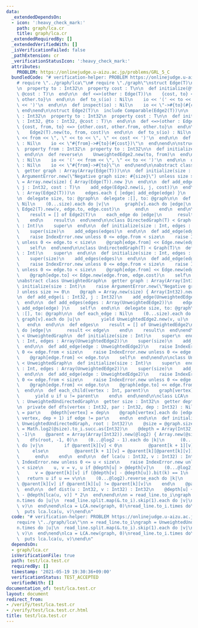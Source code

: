 ```yaml
---
data:
  _extendedDependsOn:
  - icon: ':heavy_check_mark:'
    path: graph/lca.cr
    title: graph/lca.cr
  _extendedRequiredBy: []
  _extendedVerifiedWith: []
  _isVerificationFailed: false
  _pathExtension: cr
  _verificationStatusIcon: ':heavy_check_mark:'
  attributes:
    PROBLEM: https://onlinejudge.u-aizu.ac.jp/problems/GRL_5_C
  bundledCode: "# verification-helper: PROBLEM https://onlinejudge.u-aizu.ac.jp/problems/GRL_5_C\n\
    # require \"../graph/lca\"\n# require \"./graph\"\nstruct Edge(T)\n  include Comparable(Edge(T))\n\
    \n  property to : Int32\n  property cost : T\n\n  def initialize(@to : Int32,\
    \ @cost : T)\n  end\n\n  def <=>(other : Edge(T))\n    {cost, to} <=> {other.cost,\
    \ other.to}\n  end\n\n  def to_s(io) : Nil\n    io << '(' << to << \", \" << cost\
    \ << ')'\n  end\n\n  def inspect(io) : Nil\n    io << \"->#{to}(#{cost})\"\n \
    \ end\nend\n\nstruct Edge2(T)\n  include Comparable(Edge2(T))\n\n  property from\
    \ : Int32\n  property to : Int32\n  property cost : T\n\n  def initialize(@from\
    \ : Int32, @to : Int32, @cost : T)\n  end\n\n  def <=>(other : Edge2(T))\n   \
    \ {cost, from, to} <=> {other.cost, other.from, other.to}\n  end\n\n  def reverse\n\
    \    Edge2(T).new(to, from, cost)\n  end\n\n  def to_s(io) : Nil\n    io << '('\
    \ << from << \", \" << to << \", \" << cost << ')'\n  end\n\n  def inspect(io)\
    \ : Nil\n    io << \"#{from}->#{to}(#{cost})\"\n  end\nend\n\nstruct UnweightedEdge2\n\
    \  property from : Int32\n  property to : Int32\n\n  def initialize(@from, @to)\n\
    \  end\n\n  def reverse\n    UnweightedEdge2.new(to, from)\n  end\n\n  def to_s(io)\
    \ : Nil\n    io << '(' << from << \", \" << to << ')'\n  end\n\n  def inspect(io)\
    \ : Nil\n    io << \"#{from}->#{to}\"\n  end\nend\n\nabstract class Graph(T)\n\
    \  getter graph : Array(Array(Edge(T)))\n\n  def initialize(size : Int)\n    raise\
    \ ArgumentError.new(\"Negative graph size: #{size}\") unless size >= 0\n    @graph\
    \ = Array.new(size) { Array(Edge(T)).new }\n  end\n\n  def add_edge(i : Int32,\
    \ j : Int32, cost : T)\n    add_edge(Edge2.new(i, j, cost))\n  end\n\n  def add_edges(edges\
    \ : Array(Edge2(T)))\n    edges.each { |edge| add_edge(edge) }\n    self\n  end\n\
    \n  delegate size, to: @graph\n  delegate :[], to: @graph\n\n  def each_edge :\
    \ Nil\n    (0...size).each do |v|\n      graph[v].each do |edge|\n        yield\
    \ Edge2(T).new(v, edge.to, edge.cost)\n      end\n    end\n  end\n\n  def edges\n\
    \    result = [] of Edge2(T)\n    each_edge do |edge|\n      result << edge\n\
    \    end\n    result\n  end\nend\n\nclass DirectedGraph(T) < Graph(T)\n  def initialize(size\
    \ : Int)\n    super\n  end\n\n  def initialize(size : Int, edges : Array(Edge2(T)))\n\
    \    super(size)\n    add_edges(edges)\n  end\n\n  def add_edge(edge : Edge2(T))\n\
    \    raise IndexError.new unless 0 <= edge.from < size\n    raise IndexError.new\
    \ unless 0 <= edge.to < size\n    @graph[edge.from] << Edge.new(edge.to, edge.cost)\n\
    \    self\n  end\nend\n\nclass UndirectedGraph(T) < Graph(T)\n  def initialize(size\
    \ : Int)\n    super\n  end\n\n  def initialize(size : Int, edges : Array(Edge2(T)))\n\
    \    super(size)\n    add_edges(edges)\n  end\n\n  def add_edge(edge : Edge2(T))\n\
    \    raise IndexError.new unless 0 <= edge.from < size\n    raise IndexError.new\
    \ unless 0 <= edge.to < size\n    @graph[edge.from] << Edge.new(edge.to, edge.cost)\n\
    \    @graph[edge.to] << Edge.new(edge.from, edge.cost)\n    self\n  end\nend\n\
    \nabstract class UnweightedGraph\n  getter graph : Array(Array(Int32))\n\n  def\
    \ initialize(size : Int)\n    raise ArgumentError.new(\"Negative graph size: #{size}\"\
    ) unless size >= 0\n    @graph = Array.new(size) { Array(Int32).new }\n  end\n\
    \n  def add_edge(i : Int32, j : Int32)\n    add_edge(UnweightedEdge2.new(i, j))\n\
    \  end\n\n  def add_edges(edges : Array(UnweightedEdge2))\n    edges.each { |edge|\
    \ add_edge(edge) }\n    self\n  end\n\n  delegate size, to: @graph\n  delegate\
    \ :[], to: @graph\n\n  def each_edge : Nil\n    (0...size).each do |v|\n     \
    \ graph[v].each do |u|\n        yield UnweightedEdge2.new(v, u)\n      end\n \
    \   end\n  end\n\n  def edges\n    result = [] of UnweightedEdge2\n    each_edge\
    \ do |edge|\n      result << edge\n    end\n    result\n  end\nend\n\nclass UnweightedDirectedGraph\
    \ < UnweightedGraph\n  def initialize(size : Int)\n    super\n  end\n\n  def initialize(size\
    \ : Int, edges : Array(UnweightedEdge2))\n    super(size)\n    add_edges(edges)\n\
    \  end\n\n  def add_edge(edge : UnweightedEdge2)\n    raise IndexError.new unless\
    \ 0 <= edge.from < size\n    raise IndexError.new unless 0 <= edge.to < size\n\
    \    @graph[edge.from] << edge.to\n    self\n  end\nend\n\nclass UnweightedUndirectedGraph\
    \ < UnweightedGraph\n  def initialize(size : Int)\n    super\n  end\n\n  def initialize(size\
    \ : Int, edges : Array(UnweightedEdge2))\n    super(size)\n    add_edges(edges)\n\
    \  end\n\n  def add_edge(edge : UnweightedEdge2)\n    raise IndexError.new unless\
    \ 0 <= edge.from < size\n    raise IndexError.new unless 0 <= edge.to < size\n\
    \    @graph[edge.from] << edge.to\n    @graph[edge.to] << edge.from\n    self\n\
    \  end\n\n  def each_child(vertex : Int, parent)\n    graph[vertex].each do |u|\n\
    \      yield u if u != parent\n    end\n  end\nend\n\nclass LCA\n  getter graph\
    \ : UnweightedUndirectedGraph\n  getter size : Int32\n  getter depth : Array(Int32)\n\
    \n  private def dfs(vertex : Int32, par : Int32, dep : Int32) : Nil\n    @parent[0][vertex]\
    \ = par\n    @depth[vertex] = dep\n    @graph[vertex].each do |edge|\n      dfs(edge,\
    \ vertex, dep + 1) if edge != par\n    end\n  end\n\n  def initialize(@graph :\
    \ UnweightedUndirectedGraph, root : Int32)\n    @size = @graph.size\n    @log2\
    \ = Math.log2(@size).to_i.succ.as(Int32)\n    @depth = Array(Int32).new(@size,\
    \ -1)\n    @parent = Array(Array(Int32)).new(@log2) { Array.new(@size, 0) }\n\
    \    dfs(root, -1, 0)\n    (0...@log2 - 1).each do |k|\n      (0...size).each\
    \ do |v|\n        if @parent[k][v] < 0\n          @parent[k + 1][v] = -1\n   \
    \     else\n          @parent[k + 1][v] = @parent[k][@parent[k][v]]\n        end\n\
    \      end\n    end\n  end\n\n  def lca(u : Int32, v : Int32) : Int32\n    raise\
    \ IndexError.new unless 0 <= u < size\n    raise IndexError.new unless 0 <= v\
    \ < size\n    u, v = v, u if @depth[u] > @depth[v]\n    (0...@log2).each do |k|\n\
    \      v = @parent[k][v] if (@depth[v] - @depth[u]).bit(k) == 1\n    end\n\n \
    \   return u if u == v\n\n    (0...@log2).reverse_each do |k|\n      u, v = @parent[k][u],\
    \ @parent[k][v] if @parent[k][u] != @parent[k][v]\n    end\n    @parent[0][u]\n\
    \  end\n\n  def dist(u : Int32, v : Int32) : Int32\n    @depth[u] + @depth[v]\
    \ - @depth[lca(u, v)] * 2\n  end\nend\n\nn = read_line.to_i\ngraph = UnweightedUndirectedGraph.new(n)\n\
    n.times do |u|\n  read_line.split.map(&.to_i).skip(1).each do |v|\n    graph.add_edge(u,\
    \ v)\n  end\nend\nlca = LCA.new(graph, 0)\nread_line.to_i.times do\n  u, v = read_line.split.map(&.to_i)\n\
    \  puts lca.lca(u, v)\nend\n"
  code: "# verification-helper: PROBLEM https://onlinejudge.u-aizu.ac.jp/problems/GRL_5_C\n\
    require \"../graph/lca\"\nn = read_line.to_i\ngraph = UnweightedUndirectedGraph.new(n)\n\
    n.times do |u|\n  read_line.split.map(&.to_i).skip(1).each do |v|\n    graph.add_edge(u,\
    \ v)\n  end\nend\nlca = LCA.new(graph, 0)\nread_line.to_i.times do\n  u, v = read_line.split.map(&.to_i)\n\
    \  puts lca.lca(u, v)\nend\n"
  dependsOn:
  - graph/lca.cr
  isVerificationFile: true
  path: test/lca.test.cr
  requiredBy: []
  timestamp: '2021-05-19 19:30:36+09:00'
  verificationStatus: TEST_ACCEPTED
  verifiedWith: []
documentation_of: test/lca.test.cr
layout: document
redirect_from:
- /verify/test/lca.test.cr
- /verify/test/lca.test.cr.html
title: test/lca.test.cr
---
```

